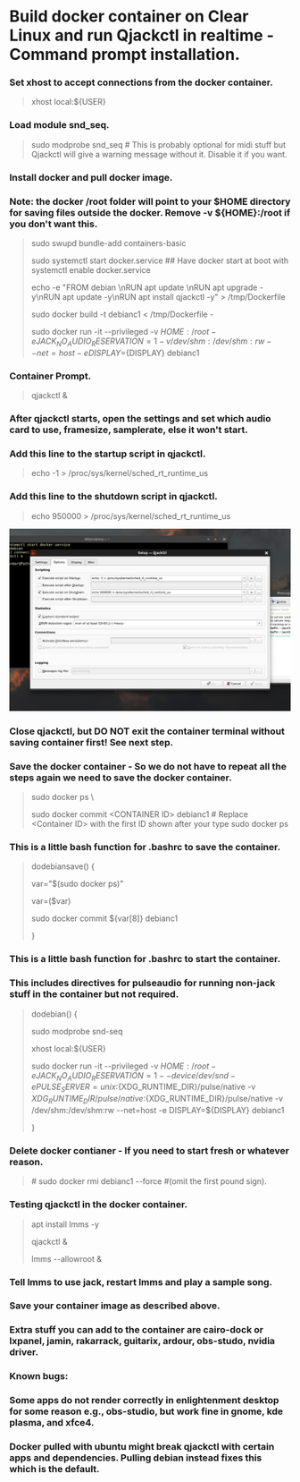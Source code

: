 # Build docker container on Clear Linux and run Qjackctl in realtime - Command prompt installation.

### Set xhost to accept connections from the docker container.
> xhost local:${USER}

### Load module snd_seq.
>sudo modprobe snd_seq   # This is probably optional for midi stuff but Qjackctl will give a warning message without it. Disable it if you want.

### Install docker and pull docker image. 
### Note: the docker /root folder will point to your $HOME directory for saving files outside the docker.  Remove -v ${HOME}:/root if you don't want this.
>sudo swupd bundle-add containers-basic
>
>sudo systemctl start docker.service ## Have docker start at boot with systemctl enable docker.service 
>
>echo -e "FROM debian \\nRUN apt update \\nRUN apt upgrade -y\\nRUN apt update -y\\nRUN apt install qjackctl -y" > /tmp/Dockerfile
>
>sudo docker build -t debianc1 < /tmp/Dockerfile - 
>
>sudo docker run -it --privileged -v ${HOME}:/root -e JACK_NO_AUDIO_RESERVATION=1 -v /dev/shm:/dev/shm:rw --net=host -e DISPLAY=${DISPLAY} debianc1

### Container Prompt.
>qjackctl &

### After qjackctl starts, open the settings and set which audio card to use, framesize, samplerate, else it won't start.
### Add this line to the startup script in qjackctl. 
>echo -1 > /proc/sys/kernel/sched_rt_runtime_us
### Add this line to the shutdown script in qjackctl. 
>echo 950000 > /proc/sys/kernel/sched_rt_runtime_us

![Eample](./images/shot-2022-05-04_10-45-01.jpg)



### Close qjackctl, but DO NOT exit the container terminal without saving container first! See next step.

### Save the docker container - So we do not have to repeat all the steps again we need to save the docker container.
>sudo docker ps \
>
>sudo docker commit \<CONTAINER ID\> debianc1 # Replace \<Container ID\> with the first ID shown after your type sudo docker ps


### This is a little bash function for .bashrc to save the container.
>dodebiansave() { 
>
>var="$(sudo docker ps)" 
>
>var=($var) 
>
>sudo docker commit ${var[8]} debianc1 
>
>}

### This is a little bash function for .bashrc to start the container. 
### This includes directives for pulseaudio for running non-jack stuff in the container but not required.
>dodebian() { 
>
>sudo modprobe snd-seq 
>
>xhost local:${USER} 
>
>sudo docker run -it --privileged -v ${HOME}:/root -e JACK_NO_AUDIO_RESERVATION=1  --device /dev/snd -e PULSE_SERVER=unix:${XDG_RUNTIME_DIR}/pulse/native -v ${XDG_RUNTIME_DIR}/pulse/native:${XDG_RUNTIME_DIR}/pulse/native -v /dev/shm:/dev/shm:rw --net=host -e DISPLAY=${DISPLAY} debianc1
>
>}


### Delete docker contianer - If you need to start fresh or whatever reason.
> \# sudo docker rmi debianc1 --force  \#(omit the first pound sign).


### Testing qjackctl in the docker container.
>apt install lmms -y 
>
>qjackctl & 
>
>lmms --allowroot &
### Tell lmms to use jack, restart lmms and play a sample song.
### Save your container image as described above.

### Extra stuff you can add to the container are cairo-dock or lxpanel, jamin, rakarrack, guitarix, ardour, obs-studo, nvidia driver.

### Known bugs:
### Some apps do not render correctly in enlightenment desktop for some reason e.g., obs-studio, but work fine in gnome, kde plasma, and xfce4.
### Docker pulled with ubuntu might break qjackctl with certain apps and dependencies. Pulling debian instead fixes this which is the default.




